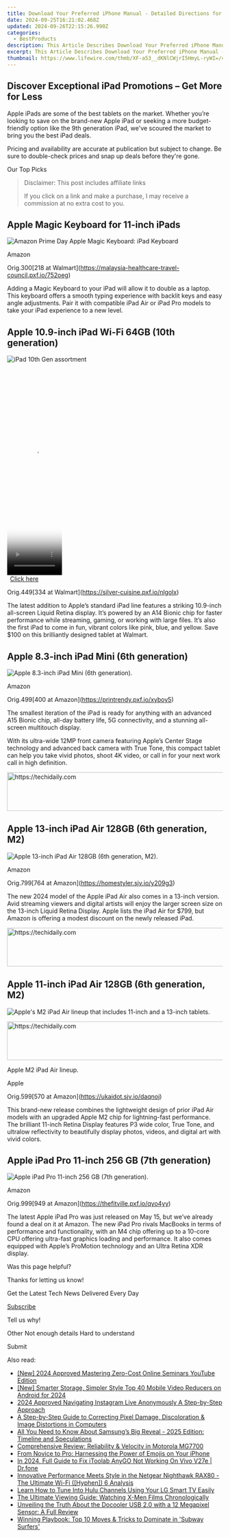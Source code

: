 ```yaml
---
title: Download Your Preferred iPhone Manual - Detailed Directions for All Models
date: 2024-09-25T16:21:02.468Z
updated: 2024-09-26T22:15:26.990Z
categories:
  - BestProducts
description: This Article Describes Download Your Preferred iPhone Manual - Detailed Directions for All Models
excerpt: This Article Describes Download Your Preferred iPhone Manual - Detailed Directions for All Models
thumbnail: https://www.lifewire.com/thmb/XF-a53__dKNlCWjrI5HmyL-ryWI=/400x300/filters:no_upscale():max_bytes(150000):strip_icc():format(webp)/apple-iphones-6da0bf45cb194ddcaa9826b02bf720d3.png
---
```


## Discover Exceptional iPad Promotions – Get More for Less

 Apple iPads are some of the best tablets on the market. Whether you’re looking to save on the brand-new Apple iPad or seeking a more budget-friendly option like the 9th generation iPad, we've scoured the market to bring you the best iPad deals.

 Pricing and availability are accurate at publication but subject to change. Be sure to double-check prices and snap up deals before they're gone.

 Our Top Picks

>  Disclaimer: This post includes affiliate links
>
>  If you click on a link and make a purchase, I may receive a commission at no extra cost to you.
>

## Apple Magic Keyboard for 11-inch iPads

![Amazon Prime Day Apple Magic Keyboard: iPad Keyboard](https://www.lifewire.com/thmb/MMwYQFOtrTyAAl1XOScQndJU3O0=/1500x0/filters:no_upscale():max_bytes(150000):strip_icc():format(webp)/apple-magic-keyboard-ipad-keyboard-a0edc0d29609480b849b3e9c98cdf7d8.jpg)

Amazon

 Orig.$300 [$218 at Walmart](https://malaysia-healthcare-travel-council.pxf.io/752oeg)

 Adding a Magic Keyboard to your iPad will allow it to double as a laptop. This keyboard offers a smooth typing experience with backlit keys and easy angle adjustments. Pair it with compatible iPad Air or iPad Pro models to take your iPad experience to a new level.

## Apple 10.9-inch iPad Wi-Fi 64GB (10th generation)

![iPad 10th Gen assortment](https://www.lifewire.com/thmb/j5HVor97TNoHyGIU6e2SbQ1Vx5M=/1500x0/filters:no_upscale():max_bytes(150000):strip_icc():format(webp)/Apple-iPad-10th-gen-hero-221018_Full-Bleed-Image.jpg.large_2x-a946dfe9f391474aa5ede017b201a77a.jpg)

<!-- affiliate ads begin -->
<span id="1993647">
					<video width="128" height="480" style="cursor:pointer"
           poster="//a.impactradius-go.com/display-clicktoplayimage/1993647.png"
           onclick="if(!this.playClicked){this.play();this.setAttribute('controls',true);this.playClicked=true;}">
	   <source src="//a.impactradius-go.com/display-ad/22993-1993647">
	   <img src="//a.impactradius-go.com/display-clicktoplayimage/1993647.png" style="border: none; height: 100%; width: 100%; object-fit: contain">
	</video>
	<div style="width:80px;text-align:center"><a href="javascript:window.open(decodeURIComponent('https%3A%2F%2Fhomestyler.sjv.io%2Fc%2F5597632%2F1993647%2F22993'), '_blank');void(0);">Click here</a></div>
</span>
<img height="0" width="0" src="https://imp.pxf.io/i/5597632/1993647/22993" style="position:absolute;visibility:hidden;" border="0" />
<!-- affiliate ads end -->

 Orig.$449 [$334 at Walmart](https://silver-cuisine.pxf.io/nlgolx)

 The latest addition to Apple’s standard iPad line features a striking 10.9-inch all-screen Liquid Retina display. It’s powered by an A14 Bionic chip for faster performance while streaming, gaming, or working with large files. It’s also the first iPad to come in fun, vibrant colors like pink, blue, and yellow. Save $100 on this brilliantly designed tablet at Walmart.

## Apple 8.3-inch iPad Mini (6th generation)

![Apple 8.3-inch iPad Mini (6th generation).](https://www.lifewire.com/thmb/gEOwleIGnEHyzzUKvxKR8ewIfww=/1500x0/filters:no_upscale():max_bytes(150000):strip_icc():format(webp)/AppleiPadMini6thGen_Amazon-f0fade1a801d4db88892029047ce1a65.jpg)

Amazon

 Orig.$499 [$400 at Amazon](https://printrendy.pxf.io/xyboy5)

 The smallest iteration of the iPad is ready for anything with an advanced A15 Bionic chip, all-day battery life, 5G connectivity, and a stunning all-screen multitouch display.

 With its ultra-wide 12MP front camera featuring Apple’s Center Stage technology and advanced back camera with True Tone, this compact tablet can help you take vivid photos, shoot 4K video, or call in for your next work call in high definition.

<!-- affiliate ads begin -->
<a href="https://imp.i357552.net/c/5597632/1061528/11832" target="_top" id="1061528">
  <img src="//a.impactradius-go.com/display-ad/11832-1061528" border="0" alt="https://techidaily.com" width="728" height="90"/>
</a>
<img height="0" width="0" src="https://imp.i357552.net/i/5597632/1061528/11832" style="position:absolute;visibility:hidden;" border="0" />
<!-- affiliate ads end -->

## Apple 13-inch iPad Air 128GB (6th generation, M2)

![Apple 13-inch iPad Air 128GB (6th generation, M2).](https://www.lifewire.com/thmb/zvpKOo0dN5kmU5DH9YUwVneCq2c=/1500x0/filters:no_upscale():max_bytes(150000):strip_icc():format(webp)/AppleAirM213inch_Amazon-89f4eaf2797441ca99b17d00b54383ec.jpg)

Amazon

 Orig.$799 [$764 at Amazon](https://homestyler.sjv.io/y209g3)

 The new 2024 model of the Apple iPad Air also comes in a 13-inch version. Avid streaming viewers and digital artists will enjoy the larger screen size on the 13-inch Liquid Retina Display. Apple lists the iPad Air for $799, but Amazon is offering a modest discount on the newly released iPad.

<!-- affiliate ads begin -->
<a href="https://appsumo.8odi.net/c/5597632/2130873/7443" target="_top" id="2130873">
  <img src="//a.impactradius-go.com/display-ad/7443-2130873" border="0" alt="https://techidaily.com" width="600" height="90"/>
</a>
<img height="0" width="0" src="https://appsumo.8odi.net/i/5597632/2130873/7443" style="position:absolute;visibility:hidden;" border="0" />
<!-- affiliate ads end -->

## Apple 11-inch iPad Air 128GB (6th generation, M2)

![Apple's M2 iPad Air lineup that includes 11-inch and a 13-inch tablets. ](https://www.lifewire.com/thmb/XEgDyn871WoFniVHQSfqADzQ040=/1500x0/filters:no_upscale():max_bytes(150000):strip_icc():format(webp)/Apple-iPad-Air-11-inch-and-13-inch-240507-c83a5226fccb47629f8cb4805ffcd0ac.jpg)

<!-- affiliate ads begin -->
<a href="https://wigfever.sjv.io/c/5597632/2014859/22899" target="_top" id="2014859">
  <img src="//a.impactradius-go.com/display-ad/22899-2014859" border="0" alt="https://techidaily.com" width="728" height="90"/>
</a>
<img height="0" width="0" src="https://wigfever.sjv.io/i/5597632/2014859/22899" style="position:absolute;visibility:hidden;" border="0" />
<!-- affiliate ads end -->

 Apple M2 iPad Air lineup.

Apple

 Orig.$599 [$570 at Amazon](https://ukaidot.sjv.io/daqnoj)

 This brand-new release combines the lightweight design of prior iPad Air models with an upgraded Apple M2 chip for lightning-fast performance. The brilliant 11-inch Retina Display features P3 wide color, True Tone, and ultralow reflectivity to beautifully display photos, videos, and digital art with vivid colors.

## Apple iPad Pro 11-inch 256 GB (7th generation)

![Apple iPad Pro 11-inch 256 GB (7th generation).](https://www.lifewire.com/thmb/c2HKPdYEPh8_z26astI5UYbSVio=/1500x0/filters:no_upscale():max_bytes(150000):strip_icc():format(webp)/AppleiPadPro7thGen_Amazon-853ed0079e074539ad2071d02aa1ec1c.jpg)

Amazon

 Orig.$999 [$949 at Amazon](https://thefitville.pxf.io/qyo4yy)

 The latest Apple iPad Pro was just released on May 15, but we’ve already found a deal on it at Amazon. The new iPad Pro rivals MacBooks in terms of performance and functionality, with an M4 chip offering up to a 10-core CPU offering ultra-fast graphics loading and performance. It also comes equipped with Apple’s ProMotion technology and an Ultra Retina XDR display.

Was this page helpful?

Thanks for letting us know!

 Get the Latest Tech News Delivered Every Day

[Subscribe](https://www.lifewire.com/#)

Tell us why!

 Other  Not enough details  Hard to understand

 Submit

<ins class="adsbygoogle"
     style="display:block"
     data-ad-format="autorelaxed"
     data-ad-client="ca-pub-7571918770474297"
     data-ad-slot="1223367746"></ins>

<ins class="adsbygoogle"
     style="display:block"
     data-ad-client="ca-pub-7571918770474297"
     data-ad-slot="8358498916"
     data-ad-format="auto"
     data-full-width-responsive="true"></ins>

<span class="atpl-alsoreadstyle">Also read:</span>
<div><ul>
<li><a href="https://youtube-lab.techidaily.com/024-approved-mastering-zero-cost-online-seminars-youtube-edition/"><u>[New] 2024 Approved Mastering Zero-Cost Online Seminars YouTube Edition</u></a></li>
<li><a href="https://article-tips.techidaily.com/new-smarter-storage-simpler-style-top-40-mobile-video-reducers-on-android-for-2024/"><u>[New] Smarter Storage, Simpler Style Top 40 Mobile Video Reducers on Android for 2024</u></a></li>
<li><a href="https://extra-skills.techidaily.com/2024-approved-navigating-instagram-live-anonymously-a-step-by-step-approach/"><u>2024 Approved Navigating Instagram Live Anonymously A Step-by-Step Approach</u></a></li>
<li><a href="https://techno-recovery.techidaily.com/a-step-by-step-guide-to-correcting-pixel-damage-discoloration-and-image-distortions-in-computers/"><u>A Step-by-Step Guide to Correcting Pixel Damage, Discoloration & Image Distortions in Computers</u></a></li>
<li><a href="https://techno-recovery.techidaily.com/all-you-need-to-know-about-samsungs-big-reveal-2025-edition-timeline-and-speculations/"><u>All You Need to Know About Samsung’s Big Reveal - 2025 Edition: Timeline and Speculations</u></a></li>
<li><a href="https://buynow-tips.techidaily.com/comprehensive-review-reliability-and-velocity-in-motorola-mg7700/"><u>Comprehensive Review: Reliability & Velocity in Motorola MG7700</u></a></li>
<li><a href="https://techno-recovery.techidaily.com/from-novice-to-pro-harnessing-the-power-of-emojis-on-your-iphone/"><u>From Novice to Pro: Harnessing the Power of Emojis on Your iPhone</u></a></li>
<li><a href="https://review-topics.techidaily.com/in-2024-full-guide-to-fix-itoolab-anygo-not-working-on-vivo-v27e-drfone-by-drfone-virtual-android/"><u>In 2024, Full Guide to Fix iToolab AnyGO Not Working On Vivo V27e | Dr.fone</u></a></li>
<li><a href="https://buynow-tips.techidaily.com/innovative-performance-meets-style-in-the-netgear-nighthawk-rax80-the-ultimate-wi-fi-hyphen-6-analysis/"><u>Innovative Performance Meets Style in the Netgear Nighthawk RAX80 - The Ultimate Wi-Fi ([Hyphen]) 6 Analysis</u></a></li>
<li><a href="https://techno-recovery.techidaily.com/learn-how-to-tune-into-hulu-channels-using-your-lg-smart-tv-easily/"><u>Learn How to Tune Into Hulu Channels Using Your LG Smart TV Easily</u></a></li>
<li><a href="https://techno-recovery.techidaily.com/the-ultimate-viewing-guide-watching-x-men-films-chronologically/"><u>The Ultimate Viewing Guide: Watching X-Men Films Chronologically</u></a></li>
<li><a href="https://buynow-marvelous.techidaily.com/unveiling-the-truth-about-the-docooler-usb-20-with-a-12-megapixel-sensor-a-full-review/"><u>Unveiling the Truth About the Docooler USB 2.0 with a 12 Megapixel Sensor: A Full Review</u></a></li>
<li><a href="https://techno-recovery.techidaily.com/winning-playbook-top-10-moves-and-tricks-to-dominate-in-subway-surfers/"><u>Winning Playbook: Top 10 Moves & Tricks to Dominate in 'Subway Surfers'</u></a></li>
</ul></div>

